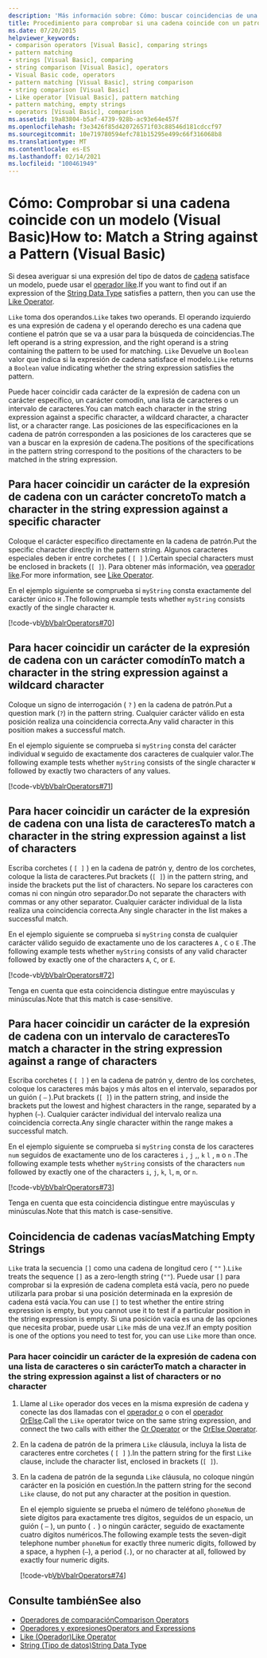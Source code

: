 ```yaml
---
description: 'Más información sobre: Cómo: buscar coincidencias de una cadena con un patrón (Visual Basic)'
title: Procedimiento para comprobar si una cadena coincide con un patrón
ms.date: 07/20/2015
helpviewer_keywords:
- comparison operators [Visual Basic], comparing strings
- pattern matching
- strings [Visual Basic], comparing
- string comparison [Visual Basic], operators
- Visual Basic code, operators
- pattern matching [Visual Basic], string comparison
- string comparison [Visual Basic]
- Like operator [Visual Basic], pattern matching
- pattern matching, empty strings
- operators [Visual Basic], comparison
ms.assetid: 19a83804-b5af-4739-928b-ac93e64e457f
ms.openlocfilehash: f3e3426f85d420726571f03c88546d181cdccf97
ms.sourcegitcommit: 10e719780594efc781b15295e499c66f316068b8
ms.translationtype: MT
ms.contentlocale: es-ES
ms.lasthandoff: 02/14/2021
ms.locfileid: "100461949"
---
```

# <a name="how-to-match-a-string-against-a-pattern-visual-basic"></a><span data-ttu-id="a348a-103">Cómo: Comprobar si una cadena coincide con un modelo (Visual Basic)</span><span class="sxs-lookup"><span data-stu-id="a348a-103">How to: Match a String against a Pattern (Visual Basic)</span></span>

<span data-ttu-id="a348a-104">Si desea averiguar si una expresión del tipo de datos de [cadena](../../../language-reference/data-types/string-data-type.md) satisface un modelo, puede usar el [operador like](../../../language-reference/operators/like-operator.md).</span><span class="sxs-lookup"><span data-stu-id="a348a-104">If you want to find out if an expression of the [String Data Type](../../../language-reference/data-types/string-data-type.md) satisfies a pattern, then you can use the [Like Operator](../../../language-reference/operators/like-operator.md).</span></span>

<span data-ttu-id="a348a-105">`Like` toma dos operandos.</span><span class="sxs-lookup"><span data-stu-id="a348a-105">`Like` takes two operands.</span></span> <span data-ttu-id="a348a-106">El operando izquierdo es una expresión de cadena y el operando derecho es una cadena que contiene el patrón que se va a usar para la búsqueda de coincidencias.</span><span class="sxs-lookup"><span data-stu-id="a348a-106">The left operand is a string expression, and the right operand is a string containing the pattern to be used for matching.</span></span> <span data-ttu-id="a348a-107">`Like` Devuelve un `Boolean` valor que indica si la expresión de cadena satisface el modelo.</span><span class="sxs-lookup"><span data-stu-id="a348a-107">`Like` returns a `Boolean` value indicating whether the string expression satisfies the pattern.</span></span>

<span data-ttu-id="a348a-108">Puede hacer coincidir cada carácter de la expresión de cadena con un carácter específico, un carácter comodín, una lista de caracteres o un intervalo de caracteres.</span><span class="sxs-lookup"><span data-stu-id="a348a-108">You can match each character in the string expression against a specific character, a wildcard character, a character list, or a character range.</span></span> <span data-ttu-id="a348a-109">Las posiciones de las especificaciones en la cadena de patrón corresponden a las posiciones de los caracteres que se van a buscar en la expresión de cadena.</span><span class="sxs-lookup"><span data-stu-id="a348a-109">The positions of the specifications in the pattern string correspond to the positions of the characters to be matched in the string expression.</span></span>

## <a name="to-match-a-character-in-the-string-expression-against-a-specific-character"></a><span data-ttu-id="a348a-110">Para hacer coincidir un carácter de la expresión de cadena con un carácter concreto</span><span class="sxs-lookup"><span data-stu-id="a348a-110">To match a character in the string expression against a specific character</span></span>

<span data-ttu-id="a348a-111">Coloque el carácter específico directamente en la cadena de patrón.</span><span class="sxs-lookup"><span data-stu-id="a348a-111">Put the specific character directly in the pattern string.</span></span> <span data-ttu-id="a348a-112">Algunos caracteres especiales deben ir entre corchetes ( `[ ]` ).</span><span class="sxs-lookup"><span data-stu-id="a348a-112">Certain special characters must be enclosed in brackets (`[ ]`).</span></span> <span data-ttu-id="a348a-113">Para obtener más información, vea [operador like](../../../language-reference/operators/like-operator.md).</span><span class="sxs-lookup"><span data-stu-id="a348a-113">For more information, see [Like Operator](../../../language-reference/operators/like-operator.md).</span></span>

<span data-ttu-id="a348a-114">En el ejemplo siguiente se comprueba si `myString` consta exactamente del carácter único `H` .</span><span class="sxs-lookup"><span data-stu-id="a348a-114">The following example tests whether `myString` consists exactly of the single character `H`.</span></span>

[!code-vb[VbVbalrOperators#70](~/samples/snippets/visualbasic/VS_Snippets_VBCSharp/VbVbalrOperators/VB/Class1.vb#70)]

## <a name="to-match-a-character-in-the-string-expression-against-a-wildcard-character"></a><span data-ttu-id="a348a-115">Para hacer coincidir un carácter de la expresión de cadena con un carácter comodín</span><span class="sxs-lookup"><span data-stu-id="a348a-115">To match a character in the string expression against a wildcard character</span></span>

<span data-ttu-id="a348a-116">Coloque un signo de interrogación ( `?` ) en la cadena de patrón.</span><span class="sxs-lookup"><span data-stu-id="a348a-116">Put a question mark (`?`) in the pattern string.</span></span> <span data-ttu-id="a348a-117">Cualquier carácter válido en esta posición realiza una coincidencia correcta.</span><span class="sxs-lookup"><span data-stu-id="a348a-117">Any valid character in this position makes a successful match.</span></span>

<span data-ttu-id="a348a-118">En el ejemplo siguiente se comprueba si `myString` consta del carácter individual `W` seguido de exactamente dos caracteres de cualquier valor.</span><span class="sxs-lookup"><span data-stu-id="a348a-118">The following example tests whether `myString` consists of the single character `W` followed by exactly two characters of any values.</span></span>

[!code-vb[VbVbalrOperators#71](~/samples/snippets/visualbasic/VS_Snippets_VBCSharp/VbVbalrOperators/VB/Class1.vb#71)]

## <a name="to-match-a-character-in-the-string-expression-against-a-list-of-characters"></a><span data-ttu-id="a348a-119">Para hacer coincidir un carácter de la expresión de cadena con una lista de caracteres</span><span class="sxs-lookup"><span data-stu-id="a348a-119">To match a character in the string expression against a list of characters</span></span>

<span data-ttu-id="a348a-120">Escriba corchetes ( `[ ]` ) en la cadena de patrón y, dentro de los corchetes, coloque la lista de caracteres.</span><span class="sxs-lookup"><span data-stu-id="a348a-120">Put brackets (`[ ]`) in the pattern string, and inside the brackets put the list of characters.</span></span> <span data-ttu-id="a348a-121">No separe los caracteres con comas ni con ningún otro separador.</span><span class="sxs-lookup"><span data-stu-id="a348a-121">Do not separate the characters with commas or any other separator.</span></span> <span data-ttu-id="a348a-122">Cualquier carácter individual de la lista realiza una coincidencia correcta.</span><span class="sxs-lookup"><span data-stu-id="a348a-122">Any single character in the list makes a successful match.</span></span>

<span data-ttu-id="a348a-123">En el ejemplo siguiente se comprueba si `myString` consta de cualquier carácter válido seguido de exactamente uno de los caracteres `A` , `C` o `E` .</span><span class="sxs-lookup"><span data-stu-id="a348a-123">The following example tests whether `myString` consists of any valid character followed by exactly one of the characters `A`, `C`, or `E`.</span></span>

[!code-vb[VbVbalrOperators#72](~/samples/snippets/visualbasic/VS_Snippets_VBCSharp/VbVbalrOperators/VB/Class1.vb#72)]

<span data-ttu-id="a348a-124">Tenga en cuenta que esta coincidencia distingue entre mayúsculas y minúsculas.</span><span class="sxs-lookup"><span data-stu-id="a348a-124">Note that this match is case-sensitive.</span></span>

## <a name="to-match-a-character-in-the-string-expression-against-a-range-of-characters"></a><span data-ttu-id="a348a-125">Para hacer coincidir un carácter de la expresión de cadena con un intervalo de caracteres</span><span class="sxs-lookup"><span data-stu-id="a348a-125">To match a character in the string expression against a range of characters</span></span>

<span data-ttu-id="a348a-126">Escriba corchetes ( `[ ]` ) en la cadena de patrón y, dentro de los corchetes, coloque los caracteres más bajos y más altos en el intervalo, separados por un guión ( `–` ).</span><span class="sxs-lookup"><span data-stu-id="a348a-126">Put brackets (`[ ]`) in the pattern string, and inside the brackets put the lowest and highest characters in the range, separated by a hyphen (`–`).</span></span> <span data-ttu-id="a348a-127">Cualquier carácter individual del intervalo realiza una coincidencia correcta.</span><span class="sxs-lookup"><span data-stu-id="a348a-127">Any single character within the range makes a successful match.</span></span>

<span data-ttu-id="a348a-128">En el ejemplo siguiente se comprueba si `myString` consta de los caracteres `num` seguidos de exactamente uno de los caracteres `i` , `j` ,, `k` `l` , `m` o `n` .</span><span class="sxs-lookup"><span data-stu-id="a348a-128">The following example tests whether `myString` consists of the characters `num` followed by exactly one of the characters `i`, `j`, `k`, `l`, `m`, or `n`.</span></span>

[!code-vb[VbVbalrOperators#73](~/samples/snippets/visualbasic/VS_Snippets_VBCSharp/VbVbalrOperators/VB/Class1.vb#73)]

<span data-ttu-id="a348a-129">Tenga en cuenta que esta coincidencia distingue entre mayúsculas y minúsculas.</span><span class="sxs-lookup"><span data-stu-id="a348a-129">Note that this match is case-sensitive.</span></span>

## <a name="matching-empty-strings"></a><span data-ttu-id="a348a-130">Coincidencia de cadenas vacías</span><span class="sxs-lookup"><span data-stu-id="a348a-130">Matching Empty Strings</span></span>

<span data-ttu-id="a348a-131">`Like` trata la secuencia `[]` como una cadena de longitud cero ( `""` ).</span><span class="sxs-lookup"><span data-stu-id="a348a-131">`Like` treats the sequence `[]` as a zero-length string (`""`).</span></span> <span data-ttu-id="a348a-132">Puede usar `[]` para comprobar si la expresión de cadena completa está vacía, pero no puede utilizarla para probar si una posición determinada en la expresión de cadena está vacía.</span><span class="sxs-lookup"><span data-stu-id="a348a-132">You can use `[]` to test whether the entire string expression is empty, but you cannot use it to test if a particular position in the string expression is empty.</span></span> <span data-ttu-id="a348a-133">Si una posición vacía es una de las opciones que necesita probar, puede usar `Like` más de una vez.</span><span class="sxs-lookup"><span data-stu-id="a348a-133">If an empty position is one of the options you need to test for, you can use `Like` more than once.</span></span>

### <a name="to-match-a-character-in-the-string-expression-against-a-list-of-characters-or-no-character"></a><span data-ttu-id="a348a-134">Para hacer coincidir un carácter de la expresión de cadena con una lista de caracteres o sin carácter</span><span class="sxs-lookup"><span data-stu-id="a348a-134">To match a character in the string expression against a list of characters or no character</span></span>

1. <span data-ttu-id="a348a-135">Llame al `Like` operador dos veces en la misma expresión de cadena y conecte las dos llamadas con el [operador o](../../../language-reference/operators/or-operator.md) o con el [operador OrElse](../../../language-reference/operators/orelse-operator.md).</span><span class="sxs-lookup"><span data-stu-id="a348a-135">Call the `Like` operator twice on the same string expression, and connect the two calls with either the [Or Operator](../../../language-reference/operators/or-operator.md) or the [OrElse Operator](../../../language-reference/operators/orelse-operator.md).</span></span>

2. <span data-ttu-id="a348a-136">En la cadena de patrón de la primera `Like` cláusula, incluya la lista de caracteres entre corchetes ( `[ ]` ).</span><span class="sxs-lookup"><span data-stu-id="a348a-136">In the pattern string for the first `Like` clause, include the character list, enclosed in brackets (`[ ]`).</span></span>

3. <span data-ttu-id="a348a-137">En la cadena de patrón de la segunda `Like` cláusula, no coloque ningún carácter en la posición en cuestión.</span><span class="sxs-lookup"><span data-stu-id="a348a-137">In the pattern string for the second `Like` clause, do not put any character at the position in question.</span></span>

    <span data-ttu-id="a348a-138">En el ejemplo siguiente se prueba el número de teléfono `phoneNum` de siete dígitos para exactamente tres dígitos, seguidos de un espacio, un guión ( `–` ), un punto ( `.` ) o ningún carácter, seguido de exactamente cuatro dígitos numéricos.</span><span class="sxs-lookup"><span data-stu-id="a348a-138">The following example tests the seven-digit telephone number `phoneNum` for exactly three numeric digits, followed by a space, a hyphen (`–`), a period (`.`), or no character at all, followed by exactly four numeric digits.</span></span>

    [!code-vb[VbVbalrOperators#74](~/samples/snippets/visualbasic/VS_Snippets_VBCSharp/VbVbalrOperators/VB/Class1.vb#74)]

## <a name="see-also"></a><span data-ttu-id="a348a-139">Consulte también</span><span class="sxs-lookup"><span data-stu-id="a348a-139">See also</span></span>

- [<span data-ttu-id="a348a-140">Operadores de comparación</span><span class="sxs-lookup"><span data-stu-id="a348a-140">Comparison Operators</span></span>](../../../language-reference/operators/comparison-operators.md)
- [<span data-ttu-id="a348a-141">Operadores y expresiones</span><span class="sxs-lookup"><span data-stu-id="a348a-141">Operators and Expressions</span></span>](index.md)
- [<span data-ttu-id="a348a-142">Like (Operador)</span><span class="sxs-lookup"><span data-stu-id="a348a-142">Like Operator</span></span>](../../../language-reference/operators/like-operator.md)
- [<span data-ttu-id="a348a-143">String (Tipo de datos)</span><span class="sxs-lookup"><span data-stu-id="a348a-143">String Data Type</span></span>](../../../language-reference/data-types/string-data-type.md)

